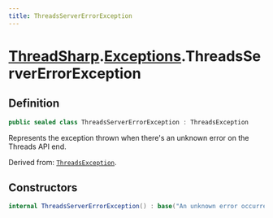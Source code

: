 ```yaml
---
title: ThreadsServerErrorException
---
```


# [ThreadSharp](../).[Exceptions](./).ThreadsServerErrorException

## Definition

```c#
public sealed class ThreadsServerErrorException : ThreadsException
```

Represents the exception thrown when there's an unknown error on the Threads API end.

Derived from: [`ThreadsException`](./ThreadsException).

## Constructors

```c#
internal ThreadsServerErrorException() : base("An unknown error occurred on the Threads API end. The service may either be down currently, or this operation isn't supported by the server.")
```